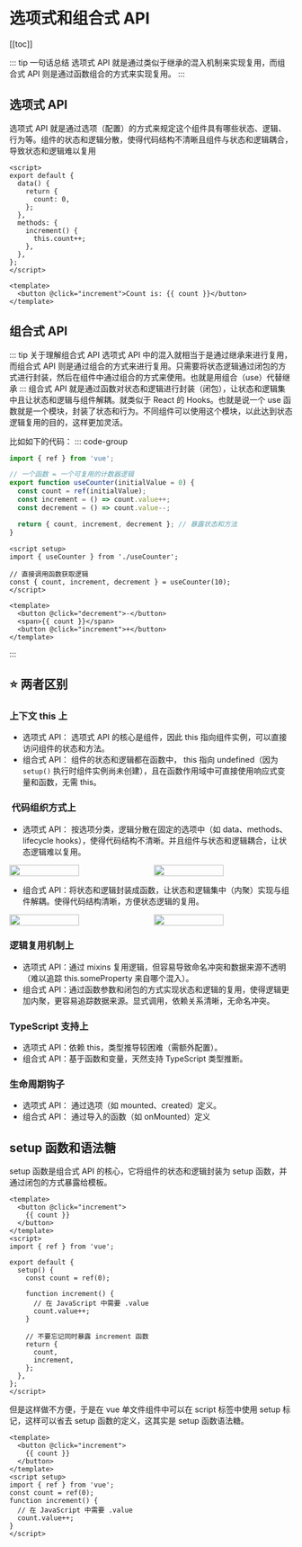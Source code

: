 # 选项式和组合式 API

[[toc]]

::: tip 一句话总结
选项式 API 就是通过类似于继承的混入机制来实现复用，而组合式 API 则是通过函数组合的方式来实现复用。
:::

## 选项式 API

选项式 API 就是通过选项（配置）的方式来规定这个组件具有哪些状态、逻辑、行为等。组件的状态和逻辑分散，使得代码结构不清晰且组件与状态和逻辑耦合，导致状态和逻辑难以复用

```vue
<script>
export default {
  data() {
    return {
      count: 0,
    };
  },
  methods: {
    increment() {
      this.count++;
    },
  },
};
</script>

<template>
  <button @click="increment">Count is: {{ count }}</button>
</template>
```

## 组合式 API

::: tip 关于理解组合式 API
选项式 API 中的混入就相当于是通过继承来进行复用，而组合式 API 则是通过组合的方式来进行复用。只需要将状态逻辑通过闭包的方式进行封装，然后在组件中通过组合的方式来使用。也就是用组合（use）代替继承
:::
组合式 API 就是通过函数对状态和逻辑进行封装（闭包），让状态和逻辑集中且让状态和逻辑与组件解耦。就类似于 React 的 Hooks。也就是说一个 use 函数就是一个模块，封装了状态和行为。不同组件可以使用这个模块，以此达到状态逻辑复用的目的，这样更加灵活。

比如如下的代码：
::: code-group

```js [定义组合函数]
import { ref } from 'vue';

// 一个函数 = 一个可复用的计数器逻辑
export function useCounter(initialValue = 0) {
  const count = ref(initialValue);
  const increment = () => count.value++;
  const decrement = () => count.value--;

  return { count, increment, decrement }; // 暴露状态和方法
}
```

```vue [在组件中使用]
<script setup>
import { useCounter } from './useCounter';

// 直接调用函数获取逻辑
const { count, increment, decrement } = useCounter(10);
</script>

<template>
  <button @click="decrement">-</button>
  <span>{{ count }}</span>
  <button @click="increment">+</button>
</template>
```

:::

## :star: 两者区别

### 上下文 this 上

- 选项式 API：​ 选项式 API 的核心是组件，因此 this 指向组件实例，可以直接访问组件的状态和方法。
- 组合式 API：​ 组件的状态和逻辑都在函数中， this 指向 undefined（因为 `setup()` 执行时组件实例尚未创建），且在函数作用域中可直接使用响应式变量和函数，无需 this。

### ​ 代码组织方式上

- 选项式 API：​ 按选项分类，逻辑分散在固定的选项中（如 data、methods、lifecycle hooks），使得代码结构不清晰。并且组件与状态和逻辑耦合，让状态逻辑难以复用。
<div style="display: flex; gap: 10px;">
<img width="50%" src="https://image-bucket-1307756649.cos.ap-chengdu.myqcloud.com/image/options-api1.gif?q-sign-algorithm=sha1&q-ak=AKIDlPGTvnAWsNbVS9V3hBvAFGZu1VMm9btKl_0KdKD-jWdJcuXJ6vIkvcDfgjMBMPsu&q-sign-time=1750647582;1750651182&q-key-time=1750647582;1750651182&q-header-list=host&q-url-param-list=ci-process&q-signature=cfb3beb71d335fad12b11bd4189b01327f7696a1&x-cos-security-token=12bEkZz2UBKct0bH6jtTFMxSAC40Zjqafba9d27dfb382f23284ddd2c5efa21a58QvgLzZz62B1vmy5PaKeEuZPQQmK7c-CkpR3GCYBfx_9dCUPp0YXkZS3fnoS3B0rNrnQVueO75z1kaC-W3UncF7NwpNAlMnRt48c4onc3Ix-CiRLiN0pnOIxzv1WsqZvgWIHmmuH7h4p7lffqkYu4m-M9Wv6gOqxpWm3c6gB35M8qBwEa4NsvzBL17EU83hGCPKjhX3Gh-5WdztpBahA-bBMaK4rumE4u4CgxlqCR-lyf3hZoZoethgdwe8hVaJ3GK43kq91SJPbMLmqiMIm5A&ci-process=originImage">
<img width="50%" src="https://image-bucket-1307756649.cos.ap-chengdu.myqcloud.com/image/options-api2.gif?q-sign-algorithm=sha1&q-ak=AKID4X4530WsOFjNjW2G-MWJ16YskelcKJrp1pE49yE9x4JXIh-lny5YBW6aiQosF5ap&q-sign-time=1750647587;1750651187&q-key-time=1750647587;1750651187&q-header-list=host&q-url-param-list=ci-process&q-signature=cf6efd3d8e31c32ba3d25714bc1ee50eaa3a3141&x-cos-security-token=12bEkZz2UBKct0bH6jtTFMxSAC40Zjqa9c29aff2d8fb74ce2a9e0f9a3ebdb6118QvgLzZz62B1vmy5PaKeEjd2WKEZTu6TBq3Ms7QrhF6RJRvcexFp1GhDCFd9wpxj_iVV5B5-x1hBw_au5k3mZVE4YFFnfPSTpGyTyUl6OIiKnLxxQ1TzMca4lDXatQ4RllAhzHwp-IBNSbKuhAUl47lwdv_KQVfybobaTsd53HXYWSKPxbXRj2jOepIOMzGOJUnRbW9y87_UaFAu0Y0h3-7de4TaUVkllVMTOV5l-ntwMtj_R-OH9qGerM5QHdvL92qLEtjS7Ix-nUCe0Btigw&ci-process=originImage">
</div>

- 组合式 API：​ 将状态和逻辑封装成函数，让状态和逻辑集中（内聚）实现与组件解耦。使得代码结构清晰，方便状态逻辑的复用。

<div style="display: flex; gap: 10px;">
<img width="50%" src="https://image-bucket-1307756649.cos.ap-chengdu.myqcloud.com/image/composite-api2.gif?q-sign-algorithm=sha1&q-ak=AKIDDCCNa_p5HouiKKQ1BO2IP83_OT1jkbVdJk_C8n4f8qyF-4QG93Uz_NZmnPp65nc0&q-sign-time=1750647490;1750651090&q-key-time=1750647490;1750651090&q-header-list=host&q-url-param-list=ci-process&q-signature=043e332430cc1d590861eb431b8373f3c3e7c321&x-cos-security-token=7hpwlvpDMtg7pJfd9ZjF5idJ9totWZ2a3eb9814a50c8bdf035af0f152128bc09v0qYclrgWLxWjspdeLAYU59mh5f91J_b3B_ZfZIgu27_nAupi2e06nw8YE8owZECzplOWvEcqMlZJQOWruZ2TDqC5nHWYb4Z2lXsW9ET92Tw6HiNR7YA-xcWfEnw3ws-ZzxvfSJ2YJ_FFl6t1Zhg6Zs8C4a78hsZHb2zpiD3M4iizNZl8yWKmMTzre3pwYEf-vyi-2U7IX2Bss7RaPd9XkG97t05jAd0QHeZAhPTng7tMMqIUQJq1pArVm6k-hYKpn71uDd0lOnGKnbPanMdiA&ci-process=originImage">
<img width="50%" src="https://image-bucket-1307756649.cos.ap-chengdu.myqcloud.com/image/composite-api1.gif?q-sign-algorithm=sha1&q-ak=AKIDx-KgljdJBBhay7NT5jKaIgrk2rGNz_AxomI7mhUYvHtnF4UcCQtkDiUcscvTpMD5&q-sign-time=1750647641;1750651241&q-key-time=1750647641;1750651241&q-header-list=host&q-url-param-list=ci-process&q-signature=fc7ad3b3ea3a377b34272b3f29885ef9bda7a80a&x-cos-security-token=7hpwlvpDMtg7pJfd9ZjF5idJ9totWZ2aa5010e8d5e683d94685d9120c37e6577v0qYclrgWLxWjspdeLAYU3rVpvnwfG88ZHljIlrSCNkJW_EbxQf1SHfarYn18of34rv3gEPicqOZawtgzNKAf3tZc8-pqObx_mQjv-mUf6YRLK8zk1twNQuulWWF8SAmxh_vD9Txx4AD8VuNJTrqaoEXLQjr2YBlY4IJjuXfisq2ZGgN3QqjzenOR71stPkjmsMRKdUud5Iob1aVDp1RLDIwkQXebV8e5f1QlRAJGeMerrVTUulUI_MV0h6t1Y4IEkVTOXPRBcYOYG1HLj4CnA&ci-process=originImage">
</div>

### 逻辑复用机制上

- 选项式 API：通过 mixins 复用逻辑，但容易导致命名冲突和数据来源不透明（难以追踪 this.someProperty 来自哪个混入）。
- 组合式 API：通过函数参数和闭包的方式实现状态和逻辑的复用，使得逻辑更加内聚，更容易追踪数据来源。显式调用，依赖关系清晰，无命名冲突。

### ​TypeScript 支持上

- 选项式 API​：依赖 this，类型推导较困难（需额外配置）。
- 组合式 API​：基于函数和变量，天然支持 TypeScript 类型推断。

### 生命周期钩子

- 选项式 API：​ 通过选项（如 mounted、created）定义。
- 组合式 API：​ 通过导入的函数（如 onMounted）定义

## setup 函数和语法糖

setup 函数是组合式 API 的核心，它将组件的状态和逻辑封装为 setup 函数，并通过闭包的方式暴露给模板。

```vue
<template>
  <button @click="increment">
    {{ count }}
  </button>
</template>
<script>
import { ref } from 'vue';

export default {
  setup() {
    const count = ref(0);

    function increment() {
      // 在 JavaScript 中需要 .value
      count.value++;
    }

    // 不要忘记同时暴露 increment 函数
    return {
      count,
      increment,
    };
  },
};
</script>
```

但是这样做不方便，于是在 vue 单文件组件中可以在 script 标签中使用 setup 标记，这样可以省去 setup 函数的定义，这其实是 setup 函数语法糖。

```vue
<template>
  <button @click="increment">
    {{ count }}
  </button>
</template>
<script setup>
import { ref } from 'vue';
const count = ref(0);
function increment() {
  // 在 JavaScript 中需要 .value
  count.value++;
}
</script>
```
